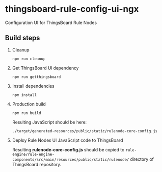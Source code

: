 # thingsboard-rule-config-ui-ngx

Configuration UI for ThingsBoard Rule Nodes

## Build steps

1) Cleanup
    ```
    npm run cleanup 
    ```
2) Get ThingsBoard UI dependency
    ```
    npm run getthingsboard 
    ```
3) Install dependencies
    ```
    npm install 
    ```
4) Production build    
    ```
    npm run build 
    ```
    Resulting JavaScript should be here:
    ```
    ./target/generated-resources/public/static/rulenode-core-config.js
    ```
5) Deploy Rule Nodes UI JavaScript code to ThingsBoard

    Resulting **rulenode-core-config.js**
    should be copied to ```rule-engine/rule-engine-components/src/main/resources/public/static/rulenode/```
    directory of ThingsBoard repository.
